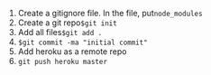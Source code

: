 1.  Create a gitignore file. In the file, put`node_modules`
2.  Create a git repo`$git init`
3.  Add all files`$git add .`
4.  `$git commit -ma "initial commit"`
5.  Add heroku as a remote repo
6.  `git push heroku master`

